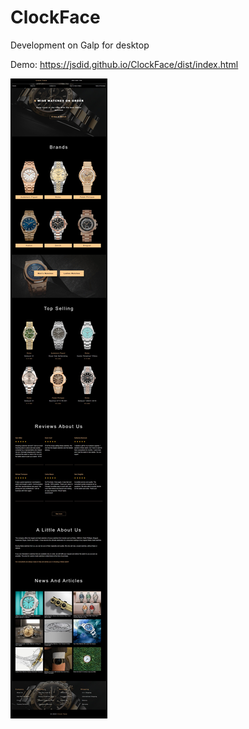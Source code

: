 # ClockFace
Development on Galp for desktop

Demo: https://jsdid.github.io/ClockFace/dist/index.html

![image](https://github.com/JSDID/ClockFace/blob/developer/dist/assets/img/screen.jpeg)
